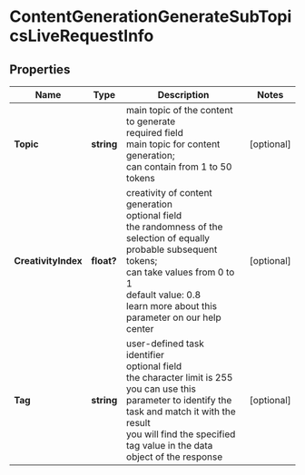 # ContentGenerationGenerateSubTopicsLiveRequestInfo


## Properties

| Name | Type | Description | Notes |
|------------ | ------------- | ------------- | -------------|
**Topic** | **string** | main topic of the content to generate<br>required field<br>main topic for content generation;<br>can contain from 1 to 50 tokens |[optional]|
**CreativityIndex** | **float?** | creativity of content generation<br>optional field<br>the randomness of the selection of equally probable subsequent tokens;<br>can take values from 0 to 1<br>default value: 0.8<br>learn more about this parameter on our help center |[optional]|
**Tag** | **string** | user-defined task identifier<br>optional field<br>the character limit is 255<br>you can use this parameter to identify the task and match it with the result<br>you will find the specified tag value in the data object of the response |[optional]|